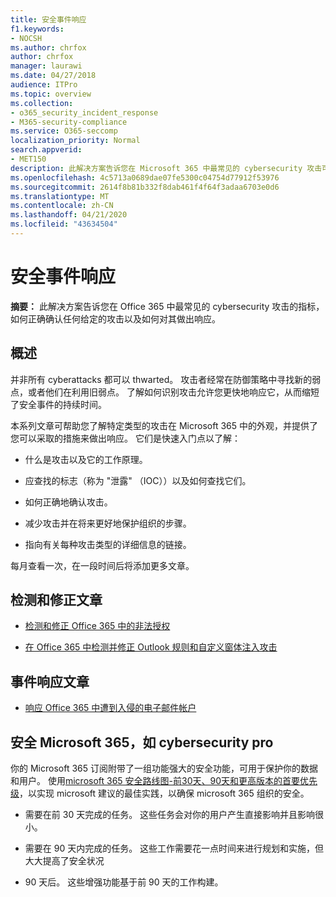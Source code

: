 ```yaml
---
title: 安全事件响应
f1.keywords:
- NOCSH
ms.author: chrfox
author: chrfox
manager: laurawi
ms.date: 04/27/2018
audience: ITPro
ms.topic: overview
ms.collection:
- o365_security_incident_response
- M365-security-compliance
ms.service: O365-seccomp
localization_priority: Normal
search.appverid:
- MET150
description: 此解决方案告诉您在 Microsoft 365 中最常见的 cybersecurity 攻击可能如下所示，以及如何对其做出响应
ms.openlocfilehash: 4c5713a0689dae07fe5300c04754d77912f53976
ms.sourcegitcommit: 2614f8b81b332f8dab461f4f64f3adaa6703e0d6
ms.translationtype: MT
ms.contentlocale: zh-CN
ms.lasthandoff: 04/21/2020
ms.locfileid: "43634504"
---
```

# <a name="security-incident-response"></a>安全事件响应

 **摘要：** 此解决方案告诉您在 Office 365 中最常见的 cybersecurity 攻击的指标，如何正确确认任何给定的攻击以及如何对其做出响应。

## <a name="overview"></a>概述

并非所有 cyberattacks 都可以 thwarted。 攻击者经常在防御策略中寻找新的弱点，或者他们在利用旧弱点。 了解如何识别攻击允许您更快地响应它，从而缩短了安全事件的持续时间。

本系列文章可帮助您了解特定类型的攻击在 Microsoft 365 中的外观，并提供了您可以采取的措施来做出响应。 它们是快速入门点以了解：

- 什么是攻击以及它的工作原理。

- 应查找的标志（称为 "泄露" （IOC））以及如何查找它们。

- 如何正确地确认攻击。

- 减少攻击并在将来更好地保护组织的步骤。

- 指向有关每种攻击类型的详细信息的链接。

每月查看一次，在一段时间后将添加更多文章。

## <a name="detect-and-remediate-articles"></a>检测和修正文章

- [检测和修正 Office 365 中的非法授权](detect-and-remediate-illicit-consent-grants.md)

- [在 Office 365 中检测并修正 Outlook 规则和自定义窗体注入攻击](detect-and-remediate-outlook-rules-forms-attack.md)

## <a name="incident-response-articles"></a>事件响应文章

- [响应 Office 365 中遭到入侵的电子邮件帐户](responding-to-a-compromised-email-account.md)

## <a name="secure-microsoft-365-like-a-cybersecurity-pro"></a>安全 Microsoft 365，如 cybersecurity pro

你的 Microsoft 365 订阅附带了一组功能强大的安全功能，可用于保护你的数据和用户。  使用[microsoft 365 安全路线图-前30天、90天和更高版本的首要优先级](security-roadmap.md)，以实现 microsoft 建议的最佳实践，以确保 microsoft 365 组织的安全。

- 需要在前 30 天完成的任务。  这些任务会对你的用户产生直接影响并且影响很小。

- 需要在 90 天内完成的任务。 这些工作需要花一点时间来进行规划和实施，但大大提高了安全状况

- 90 天后。 这些增强功能基于前 90 天的工作构建。
